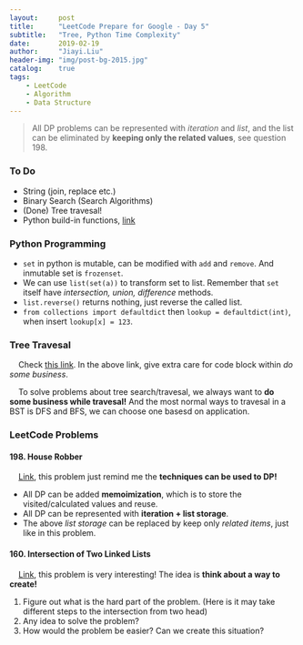 ```yaml
---
layout:     post
title:      "LeetCode Prepare for Google - Day 5"
subtitle:   "Tree, Python Time Complexity"
date:       2019-02-19
author:     "Jiayi.Liu"
header-img: "img/post-bg-2015.jpg"
catalog: 	true
tags:
    - LeetCode
    - Algorithm
    - Data Structure
---
```


> All DP problems can be represented with *iteration* and *list*, and the list can be eliminated by **keeping only the related values**, see question 198.

### To Do
* String (join, replace etc.)
* Binary Search (Search Algorithms)
* (Done) Tree travesal!
* Python build-in functions, [link](https://docs.python.org/2/library/functions.html)

### Python Programming

*	`set` in python is mutable, can be modified with `add` and `remove`. And inmutable set is `frozenset`.
* We can use `list(set(a))` to transform set to list. Remember that `set` itself have *intersection, union, difference* methods.
* `list.reverse()` returns nothing, just reverse the called list.
* `from collections import defaultdict` then `lookup = defaultdict(int)`, when insert `lookup[x] = 123`.

### Tree Travesal

&nbsp;&nbsp;&nbsp;&nbsp;Check [this link](https://leetcode.com/problems/recover-binary-search-tree/discuss/32535/No-Fancy-Algorithm-just-Simple-and-Powerful-In-Order-Traversal). In the above link, give extra care for code block within *do some business*.

&nbsp;&nbsp;&nbsp;&nbsp;To solve problems about tree search/travesal, we always want to **do some business while travesal!** And the most normal ways to travesal in a BST is DFS and BFS, we can choose one basesd on application.

### LeetCode Problems

#### 198. House Robber

&nbsp;&nbsp;&nbsp;&nbsp;[Link](https://leetcode.com/problems/house-robber/discuss/156523/From-good-to-great.-How-to-approach-most-of-DP-problems.), this problem just remind me the **techniques can be used to DP!**

*	All DP can be added **memoimization**, which is to store the visited/calculated values and reuse.
* All DP can be represented with **iteration + list storage**.
* The above *list storage* can be replaced by keep only *related items*, just like in this problem.

#### 160. Intersection of Two Linked Lists

&nbsp;&nbsp;&nbsp;&nbsp;[Link](https://leetcode.com/problems/intersection-of-two-linked-lists), this problem is very interesting! The idea is **think about a way to create!** 

1.	Figure out what is the hard part of the problem. (Here is it may take different steps to the intersection from two head)
2. Any idea to solve the problem?
3. How would the problem be easier? Can we create this situation?

